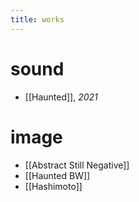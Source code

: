 ```yaml
---
title: works
---
```


# sound

- [[Haunted]], *2021*

# image

- [[Abstract Still Negative]]
- [[Haunted BW]]
- [[Hashimoto]]


